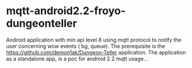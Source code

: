 # mqtt-android2.2-froyo-dungeonteller
Android application with min api level 8 using mqtt protocol to notify the user concerning wow events ( bg, queue).
The prerequisite is the https://github.com/demon1ak/Dungeon-Teller application. The application as a standalone app,  is a poc for android 2.2 mqtt usage...

